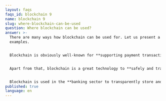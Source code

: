 ```yaml
---
layout: faqs
faqs_id: blockchain 9
name: blockchain 9
slug: where-blockchain-can-be-used
question: Where blockchain can be used?
answer: >-
  There are many ways how blockchain can be used for. Let us present a few
  examples.


  Blockchain is obviously well-known for **supporting payment transactions** without engaging third parties e.g. banks. That is why this technology is used to **build various cryptocurrencies**. 


  Apart from that, blockchain is a great technology to **safely and transparently store data**. Thanks to that, blockchain can directly help to **protect copyrights for music, movies and other content** that is illegally distributed on the internet. Blockchain may protect this data and assign copyrights to their authors to enable them to get credit for their work. 


  Blockchain is used in the **banking sector to transparently store and present public documents**. Thanks to blockchain clients can see the actual version of the documents such as: terms and conditions for an account or the fee information for a credit card. Clients can see the actual version of the document and even quickly verify if the document is authentic. Blockchain ensures that presented data will be authentic because there is no chance to temper with them.
published: true
language: en
---
```

